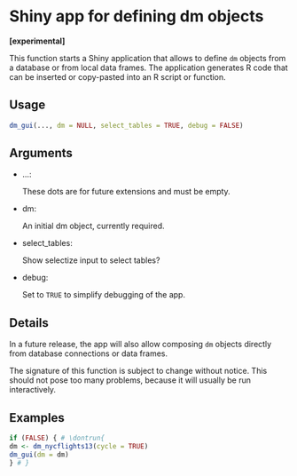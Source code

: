 # Shiny app for defining dm objects

**\[experimental\]**

This function starts a Shiny application that allows to define `dm`
objects from a database or from local data frames. The application
generates R code that can be inserted or copy-pasted into an R script or
function.

## Usage

``` r
dm_gui(..., dm = NULL, select_tables = TRUE, debug = FALSE)
```

## Arguments

- ...:

  These dots are for future extensions and must be empty.

- dm:

  An initial dm object, currently required.

- select_tables:

  Show selectize input to select tables?

- debug:

  Set to `TRUE` to simplify debugging of the app.

## Details

In a future release, the app will also allow composing `dm` objects
directly from database connections or data frames.

The signature of this function is subject to change without notice. This
should not pose too many problems, because it will usually be run
interactively.

## Examples

``` r
if (FALSE) { # \dontrun{
dm <- dm_nycflights13(cycle = TRUE)
dm_gui(dm = dm)
} # }
```
